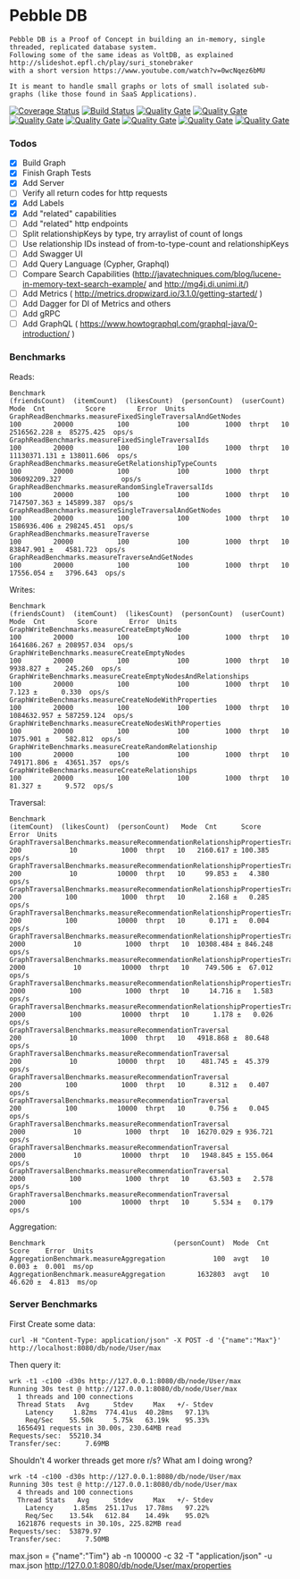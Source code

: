 # Pebble DB


    Pebble DB is a Proof of Concept in building an in-memory, single threaded, replicated database system.
    Following some of the same ideas as VoltDB, as explained http://slideshot.epfl.ch/play/suri_stonebraker
    with a short version https://www.youtube.com/watch?v=0wcNqez6bMU
    
    It is meant to handle small graphs or lots of small isolated sub-graphs (like those found in SaaS Applications).

[![Coverage Status](https://coveralls.io/repos/github/maxdemarzi/pebbledb/badge.svg?branch=master)](https://coveralls.io/github/maxdemarzi/pebbledb?branch=master)
[![Build Status](https://travis-ci.org/maxdemarzi/pebbledb.svg?branch=master)](https://travis-ci.org/maxdemarzi/pebbledb)
[![Quality Gate](https://sonarcloud.io/api/badges/measure?key=pebbledb&metric=ncloc)](https://sonarcloud.io/dashboard/index/pebbledb)
[![Quality Gate](https://sonarcloud.io/api/badges/measure?key=pebbledb&metric=coverage)](https://sonarcloud.io/dashboard/index/pebbledb)
[![Quality Gate](https://sonarcloud.io/api/badges/measure?key=pebbledb&metric=new_bugs)](https://sonarcloud.io/dashboard/index/pebbledb)
[![Quality Gate](https://sonarcloud.io/api/badges/measure?key=pebbledb&metric=new_code_smells)](https://sonarcloud.io/dashboard/index/pebbledb)
[![Quality Gate](https://sonarcloud.io/api/badges/measure?key=pebbledb&metric=new_vulnerabilities)](https://sonarcloud.io/dashboard/index/pebbledb)
[![Quality Gate](https://sonarcloud.io/api/badges/measure?key=pebbledb&metric=sqale_debt_ratio)](https://sonarcloud.io/dashboard/index/pebbledb)
[![Quality Gate](https://sonarcloud.io/api/badges/measure?key=pebbledb&metric=function_complexity)](https://sonarcloud.io/dashboard/index/pebbledb)


    
### Todos
     
- [X] Build Graph
- [X] Finish Graph Tests
- [X] Add Server
- [ ] Verify all return codes for http requests
- [X] Add Labels
- [X] Add "related" capabilities
- [ ] Add "related" http endpoints
- [ ] Split relationshipKeys by type, try arraylist of count of longs
- [ ] Use relationship IDs instead of from-to-type-count and relationshipKeys 
- [ ] Add Swagger UI
- [ ] Add Query Language (Cypher, Graphql)
- [ ] Compare Search Capabilities (http://javatechniques.com/blog/lucene-in-memory-text-search-example/ and http://mg4j.di.unimi.it/)
- [ ] Add Metrics ( http://metrics.dropwizard.io/3.1.0/getting-started/ )
- [ ] Add Dagger for DI of Metrics and others
- [ ] Add gRPC
- [ ] Add GraphQL ( https://www.howtographql.com/graphql-java/0-introduction/ )    

### Benchmarks

Reads:

    Benchmark                                                   (friendsCount)  (itemCount)  (likesCount)  (personCount)  (userCount)   Mode  Cnt          Score        Error  Units
    GraphReadBenchmarks.measureFixedSingleTraversalAndGetNodes             100        20000           100            100         1000  thrpt   10    2516562.228 ±  85275.425  ops/s
    GraphReadBenchmarks.measureFixedSingleTraversalIds                     100        20000           100            100         1000  thrpt   10   11130371.131 ± 138011.606  ops/s
    GraphReadBenchmarks.measureGetRelationshipTypeCounts                   100        20000           100            100         1000  thrpt       306092209.327               ops/s
    GraphReadBenchmarks.measureRandomSingleTraversalIds                    100        20000           100            100         1000  thrpt   10    7147507.363 ± 145899.387  ops/s
    GraphReadBenchmarks.measureSingleTraversalAndGetNodes                  100        20000           100            100         1000  thrpt   10    1586936.406 ± 298245.451  ops/s
    GraphReadBenchmarks.measureTraverse                                    100        20000           100            100         1000  thrpt   10      83847.901 ±   4581.723  ops/s
    GraphReadBenchmarks.measureTraverseAndGetNodes                         100        20000           100            100         1000  thrpt   10      17556.054 ±   3796.643  ops/s
       


Writes:

    Benchmark                                                     (friendsCount)  (itemCount)  (likesCount)  (personCount)  (userCount)   Mode  Cnt        Score        Error  Units
    GraphWriteBenchmarks.measureCreateEmptyNode                              100        20000           100            100         1000  thrpt   10  1641686.267 ± 208957.034  ops/s
    GraphWriteBenchmarks.measureCreateEmptyNodes                             100        20000           100            100         1000  thrpt   10     9938.827 ±    245.260  ops/s
    GraphWriteBenchmarks.measureCreateEmptyNodesAndRelationships             100        20000           100            100         1000  thrpt   10        7.123 ±      0.330  ops/s
    GraphWriteBenchmarks.measureCreateNodeWithProperties                     100        20000           100            100         1000  thrpt   10  1084632.957 ± 587259.124  ops/s
    GraphWriteBenchmarks.measureCreateNodesWithProperties                    100        20000           100            100         1000  thrpt   10     1075.901 ±    582.812  ops/s
    GraphWriteBenchmarks.measureCreateRandomRelationship                     100        20000           100            100         1000  thrpt   10   749171.806 ±  43651.357  ops/s
    GraphWriteBenchmarks.measureCreateRelationships                          100        20000           100            100         1000  thrpt   10       81.327 ±      9.572  ops/s

Traversal:

    Benchmark                                                                      (itemCount)  (likesCount)  (personCount)   Mode  Cnt      Score     Error  Units
    GraphTraversalBenchmarks.measureRecommendationRelationshipPropertiesTraversal          200            10           1000  thrpt   10   2160.617 ± 100.385  ops/s
    GraphTraversalBenchmarks.measureRecommendationRelationshipPropertiesTraversal          200            10          10000  thrpt   10     99.853 ±   4.380  ops/s
    GraphTraversalBenchmarks.measureRecommendationRelationshipPropertiesTraversal          200           100           1000  thrpt   10      2.168 ±   0.285  ops/s
    GraphTraversalBenchmarks.measureRecommendationRelationshipPropertiesTraversal          200           100          10000  thrpt   10      0.171 ±   0.004  ops/s
    GraphTraversalBenchmarks.measureRecommendationRelationshipPropertiesTraversal         2000            10           1000  thrpt   10  10308.484 ± 846.248  ops/s
    GraphTraversalBenchmarks.measureRecommendationRelationshipPropertiesTraversal         2000            10          10000  thrpt   10    749.506 ±  67.012  ops/s
    GraphTraversalBenchmarks.measureRecommendationRelationshipPropertiesTraversal         2000           100           1000  thrpt   10     14.716 ±   1.583  ops/s
    GraphTraversalBenchmarks.measureRecommendationRelationshipPropertiesTraversal         2000           100          10000  thrpt   10      1.178 ±   0.026  ops/s
    GraphTraversalBenchmarks.measureRecommendationTraversal                                200            10           1000  thrpt   10   4918.868 ±  80.648  ops/s
    GraphTraversalBenchmarks.measureRecommendationTraversal                                200            10          10000  thrpt   10    481.745 ±  45.379  ops/s
    GraphTraversalBenchmarks.measureRecommendationTraversal                                200           100           1000  thrpt   10      8.312 ±   0.407  ops/s
    GraphTraversalBenchmarks.measureRecommendationTraversal                                200           100          10000  thrpt   10      0.756 ±   0.045  ops/s
    GraphTraversalBenchmarks.measureRecommendationTraversal                               2000            10           1000  thrpt   10  16270.029 ± 936.721  ops/s
    GraphTraversalBenchmarks.measureRecommendationTraversal                               2000            10          10000  thrpt   10   1948.845 ± 155.064  ops/s
    GraphTraversalBenchmarks.measureRecommendationTraversal                               2000           100           1000  thrpt   10     63.503 ±   2.578  ops/s
    GraphTraversalBenchmarks.measureRecommendationTraversal                               2000           100          10000  thrpt   10      5.534 ±   0.179  ops/s


Aggregation:

    Benchmark                                (personCount)  Mode  Cnt   Score    Error  Units
    AggregationBenchmark.measureAggregation            100  avgt   10   0.003 ±  0.001  ms/op
    AggregationBenchmark.measureAggregation        1632803  avgt   10  46.620 ±  4.813  ms/op

### Server Benchmarks

First Create some data:

    curl -H "Content-Type: application/json" -X POST -d '{"name":"Max"}' http://localhost:8080/db/node/User/max

Then query it:  

    wrk -t1 -c100 -d30s http://127.0.0.1:8080/db/node/User/max
    Running 30s test @ http://127.0.0.1:8080/db/node/User/max
      1 threads and 100 connections
      Thread Stats   Avg      Stdev     Max   +/- Stdev
        Latency     1.82ms  774.41us  40.28ms   97.13%
        Req/Sec    55.50k     5.75k   63.19k    95.33%
      1656491 requests in 30.00s, 230.64MB read
    Requests/sec:  55210.34
    Transfer/sec:      7.69MB

Shouldn't 4 worker threads get more r/s? 
What am I doing wrong?
    
    wrk -t4 -c100 -d30s http://127.0.0.1:8080/db/node/User/max
    Running 30s test @ http://127.0.0.1:8080/db/node/User/max
      4 threads and 100 connections
      Thread Stats   Avg      Stdev     Max   +/- Stdev
        Latency     1.85ms  251.17us  17.78ms   97.22%
        Req/Sec    13.54k   612.84    14.49k    95.02%
      1621876 requests in 30.10s, 225.82MB read
    Requests/sec:  53879.97
    Transfer/sec:      7.50MB



max.json = {"name":"Tim"}
ab -n 100000 -c 32 -T "application/json"  -u max.json http://127.0.0.1:8080/db/node/User/max/properties

